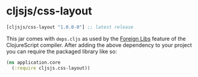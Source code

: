 # cljsjs/css-layout

[](dependency)
```clojure
[cljsjs/css-layout "1.0.0-0"] ;; latest release
```
[](/dependency)

This jar comes with `deps.cljs` as used by the [Foreign Libs][flibs] feature
of the ClojureScript compiler. After adding the above dependency to your project
you can require the packaged library like so:

```clojure
(ns application.core
  (:require cljsjs.css-layout))
```

[flibs]: https://github.com/clojure/clojurescript/wiki/Packaging-Foreign-Dependencies
